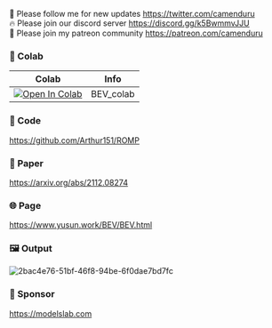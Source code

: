 🐣 Please follow me for new updates https://twitter.com/camenduru <br />
🔥 Please join our discord server https://discord.gg/k5BwmmvJJU <br />
🥳 Please join my patreon community https://patreon.com/camenduru <br />

### 🦒 Colab

| Colab | Info
| --- | --- |
[![Open In Colab](https://colab.research.google.com/assets/colab-badge.svg)](https://colab.research.google.com/github/camenduru/BEV-colab/blob/main/BEV_colab.ipynb) | BEV_colab

### 🧬 Code
https://github.com/Arthur151/ROMP

### 📄 Paper
https://arxiv.org/abs/2112.08274

### 🌐 Page
https://www.yusun.work/BEV/BEV.html

### 🖼 Output
![2bac4e76-51bf-46f8-94be-6f0dae7bd7fc](https://github.com/camenduru/BEV-colab/assets/54370274/638d28eb-d04d-40f3-8dfc-858162ee96d0)

### 🏢 Sponsor
https://modelslab.com
